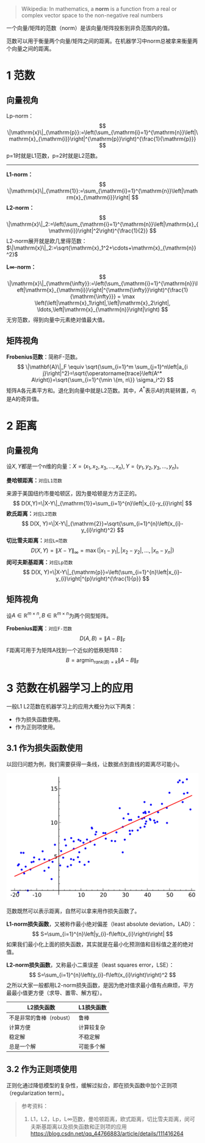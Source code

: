 >Wikipedia: In mathematics, a **norm** is a function from a real or complex vector space to the non-negative real numbers

一个向量/矩阵的范数（norm）是该向量/矩阵投影到非负范围内的值。

范数可以用于衡量两个向量/矩阵之间的距离。在机器学习中norm总被拿来衡量两个向量之间的距离。

# 1 范数

## 向量视角

Lp-norm：
$$
\|\mathrm{x}\|_{\mathrm{p}}:=\left(\sum_{\mathrm{i}=1}^{\mathrm{n}}\left|\mathrm{x}_{\mathrm{i}}\right|^{\mathrm{p}}\right)^{\frac{1}{\mathrm{p}}}
$$
p=1时就是L1范数，p=2时就是L2范数。

----

**L1-norm：**
$$
\|\mathrm{x}\|_{\mathrm{1}}:=\sum_{\mathrm{i}=1}^{\mathrm{n}}\left|\mathrm{x}_{\mathrm{i}}\right|
$$
**L2-norm：**
$$
\|\mathrm{x}\|_2:=\left(\sum_{\mathrm{i}=1}^{\mathrm{n}}\left|\mathrm{x}_{\mathrm{i}}\right|^2\right)^{\frac{1}{2}}
$$
L2-norm展开就是欧几里得范数：$\|\mathrm{x}\|_2:=\sqrt{\mathrm{x}_1^2+\cdots+\mathrm{x}_{\mathrm{n}}^2}$

**L$\infty$-norm：**
$$
\|\mathrm{x}\|_{\mathrm{\infty}}:=\left(\sum_{\mathrm{i}=1}^{\mathrm{n}}\left|\mathrm{x}_{\mathrm{i}}\right|^{\mathrm{\infty}}\right)^{\frac{1}{\mathrm{\infty}}} = \max \left(\left|\mathrm{x}_1\right|,\left|\mathrm{x}_2\right|, \ldots,\left|\mathrm{x}_{\mathrm{n}}\right|\right)
$$
无穷范数，得到向量中元素绝对值最大值。

## 矩阵视角

**Frobenius范数**：简称F-范数。
$$
\|\mathbf{A}\|_F \equiv \sqrt{\sum_{i=1}^m \sum_{j=1}^n\left|a_{i j}\right|^2}=\sqrt{\operatorname{trace}\left(A^* A\right)}=\sqrt{\sum_{i=1}^{\min \{m, n\}} \sigma_i^2}
$$
矩阵A各元素平方和。退化到向量中就是L2范数。其中，$A^*$表示$A$的共轭转置，$\sigma_i$是A的奇异值。

# 2 距离

## 向量视角

设$X, Y$都是一个n维的向量：$X=(x_1,x_2,x_3,...,x_n) , Y=(y_1,y_2,y_3,...,y_n)$。

**曼哈顿距离：**`对应L1范数`

来源于美国纽约市曼哈顿区，因为曼哈顿是方方正正的。
$$
D(X,Y)=\|X-Y\|_{\mathrm{1}}=\sum_{i=1}^{n}\left|x_{i}-y_{i}\right|
$$
**欧氏距离：**`对应L2范数`
$$
D(X, Y)=\|X-Y\|_{\mathrm{2}}=\sqrt{\sum_{i=1}^{n}\left(x_{i}-y_{i}\right)^2}
$$
**切比雪夫距离：**`对应L∞范数`
$$
D(X, Y)=\|X-Y\|_{\mathrm{\infty}}=\max \left(\left|x_1-y_1\right|,\left|x_2-y_2\right|, \ldots,\left|x_{n}-y_{n}\right|\right)
$$
**闵可夫斯基距离：**`对应Lp范数`
$$
D(X, Y)=\|X-Y\|_{\mathrm{p}}=\left(\sum_{i=1}^{n}\left|x_{i}-y_{i}\right|^{p}\right)^{\frac{1}{p}}
$$

## 矩阵视角

设$A \in \mathbb{R}^{m \times n},B \in \mathbb{R}^{m \times n}$为两个同型矩阵。

**Frobenius距离**：`对应F-范数`
$$
D(A, B)=\|A-B\|_{\mathrm{F}}
$$
F距离可用于为矩阵A找到一个近似的低秩矩阵B：
$$
B=\mathop{\arg\min}_{rank(B)=k}\|A-B\|_\mathrm{F}
$$

# 3 范数在机器学习上的应用

一般L1 L2范数在机器学习上的应用大概分为以下两类：

- 作为损失函数使用。
- 作为正则项使用。

## 3.1 作为损失函数使用

以回归问题为例，我们需要获得一条线，让数据点到直线的距离尽可能小。

![img](范数.assets/20201220135956537.png)

范数既然可以表示距离，自然可以拿来用作损失函数了。

**L1-norm损失函数**，又被称作最小绝对偏差（least absolute deviation，LAD）：
$$
S=\sum_{i=1}^{n}\left|y_{i}-f\left(x_{i}\right)\right|
$$
如果我们最小化上面的损失函数，其实就是在最小化预测值和目标值之差的绝对值。

**L2-norm损失函数**，又称最小二乘误差（least squares error，LSE）：
$$
S=\sum_{i=1}^{n}\left(y_{i}-f\left(x_{i}\right)\right)^2
$$
之所以大家一般都用L2-norm损失函数，是因为绝对值求最小值有点麻烦，平方最最小值更方便（求导、置零、解方程）。

| L2损失函数               | L1损失函数 |
| ------------------------ | ---------- |
| 不是非常的鲁棒（robust） | 鲁棒       |
| 计算方便                 | 计算较复杂 |
| 稳定解                   | 不稳定解   |
| 总是一个解               | 可能多个解 |

## 3.2 作为正则项使用

正则化通过降低模型的复杂性，缓解过拟合，即在损失函数中加个正则项（regularization term）。





> 参考资料：
>
> 1. L1，L2，Lp，L∞范数，曼哈顿距离，欧式距离，切比雪夫距离，闵可夫斯基距离以及损失函数和正则项的应用 https://blog.csdn.net/qq_44766883/article/details/111416264